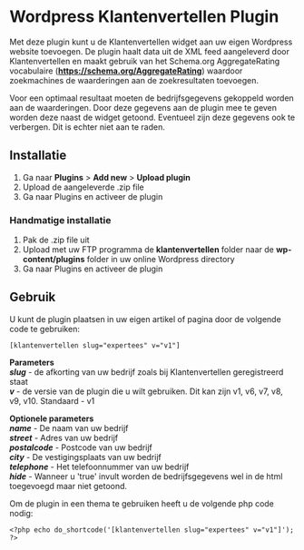 Wordpress Klantenvertellen Plugin
=================================

Met deze plugin kunt u de Klantenvertellen widget aan uw eigen Wordpress website toevoegen. De plugin haalt data uit de XML feed aangeleverd door Klantenvertellen en maakt gebruik van het Schema.org AggregateRating vocabulaire (**https://schema.org/AggregateRating**) waardoor zoekmachines de waarderingen aan de zoekresultaten toevoegen.

Voor een optimaal resultaat moeten de bedrijfsgegevens gekoppeld worden aan de waarderingen. Door deze gegevens aan de plugin mee te geven worden deze naast de widget getoond. Eventueel zijn deze gegevens ook te verbergen. Dit is echter niet aan te raden.

## Installatie
1. Ga naar **Plugins** > **Add new**  > **Upload plugin**
2. Upload de aangeleverde .zip file
3. Ga naar Plugins en activeer de plugin

### Handmatige installatie
1. Pak de .zip file uit
2. Upload met uw FTP programma de **klantenvertellen** folder naar de **wp-content/plugins** folder in uw online Wordpress directory
3. Ga naar Plugins en activeer de plugin

## Gebruik
U kunt de plugin plaatsen in uw eigen artikel of pagina door de volgende code te gebruiken:

```
[klantenvertellen slug="expertees" v="v1"]
```
**Parameters**<br/>
***slug*** - de afkorting van uw bedrijf zoals bij Klantenvertellen geregistreerd staat<br/>
***v*** - de versie van de plugin die u wilt gebruiken. Dit kan zijn v1, v6, v7, v8, v9, v10. Standaard - v1<br/>

**Optionele parameters**<br/>
***name*** - De naam van uw bedrijf <br/>
***street*** - Adres van uw bedrijf<br/>
***postalcode*** - Postcode van uw bedrijf<br/>
***city*** - De vestigingsplaats van uw bedrijf<br/>
***telephone*** - Het telefoonnummer van uw bedrijf<br/>
***hide*** - Wanneer u 'true' invult worden de bedrijfsgegevens wel in de html toegevoegd maar niet getoond.<br/>

Om de plugin in een thema te gebruiken heeft u de volgende php code nodig:

```
<?php echo do_shortcode('[klantenvertellen slug="expertees" v="v1"]'); ?>
```


